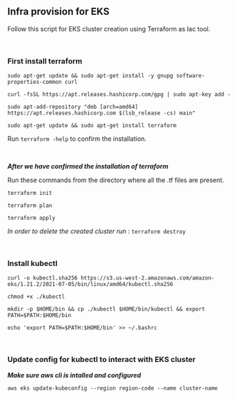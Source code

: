 ## Infra provision for EKS

Follow this script for EKS cluster creation using Terraform as Iac tool.

<p>&nbsp;</p>  

### First install terraform

`sudo apt-get update && sudo apt-get install -y gnupg software-properties-common curl`

`curl -fsSL https://apt.releases.hashicorp.com/gpg | sudo apt-key add -` 

`sudo apt-add-repository "deb [arch=amd64] https://apt.releases.hashicorp.com $(lsb_release -cs) main"`

`sudo apt-get update && sudo apt-get install terraform`

  Run `terraform -help` to confirm the installation.

<p>&nbsp;</p>   

  **_After we have confirmed the installation of terraform_**

  Run these commands from the directory where all the .tf files are present.  

 `terraform init` 

 `terraform plan`

 `terraform apply`


 _In order to delete the created cluster run_ :  `terraform destroy`  

<p>&nbsp;</p>   

### Install kubectl 

`curl -o kubectl.sha256 https://s3.us-west-2.amazonaws.com/amazon-eks/1.21.2/2021-07-05/bin/linux/amd64/kubectl.sha256`

`chmod +x ./kubectl`

`mkdir -p $HOME/bin && cp ./kubectl $HOME/bin/kubectl && export PATH=$PATH:$HOME/bin`

`echo 'export PATH=$PATH:$HOME/bin' >> ~/.bashrc`

<p>&nbsp;</p>  

### Update config for kubectl to interact with EKS cluster

 **_Make sure aws cli is intalled and configured_**

`aws eks update-kubeconfig --region region-code --name cluster-name`

